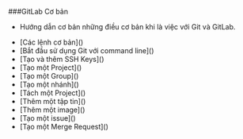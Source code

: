###GitLab Cơ bản 

- Hướng dẫn cơ bản những điều cơ bản khi là việc với Git và GitLab.
<ul>
<li>[Các lệnh cơ bản]()</li>
<li>[Bắt đầu sử dụng Git với command line]()</li>
<li>[Tạo và thêm SSH Keys]()</li>
<li>[Tạo một Project]()</li>
<li>[Tạo một Group]()</li>
<li>[Tạo một nhánh]()</li>
<li>[Tách một Project]()</li>
<li>[Thêm một tập tin]()</li>
<li>[Thêm một image]()</li>
<li>[Tạo một issue]()</li>
<li>[Tạo một Merge Request]()</li>
</ul>
